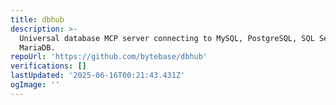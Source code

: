 ```yaml
---
title: dbhub
description: >-
  Universal database MCP server connecting to MySQL, PostgreSQL, SQL Server,
  MariaDB.
repoUrl: 'https://github.com/bytebase/dbhub'
verifications: []
lastUpdated: '2025-06-16T00:21:43.431Z'
ogImage: ''
---
```



